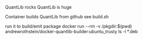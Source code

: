 QuantLib rocks
QuantLib is huge

Container builds QuantLib from github
see build.sh

run it to build/emit package
docker run --rm -v /pkgdir:$(pwd) andrewrothstein/docker-quantlib-builder:ubuntu_trusty
ls -l *.deb